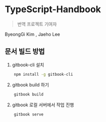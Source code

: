 # TypeScript-Handbook

> 번역 프로젝트 기여자

ByeongGi Kim , Jaeho Lee

## 문서 빌드 방법 
1. gitbook-cli 설치

```bash
    npm install -g gitbook-cli
```

2. gitbook build 하기 

```bash
    gitbook build
```
2. gitbook  로컬 서버에서 작업 진행 

```bash
    gitbook serve
```